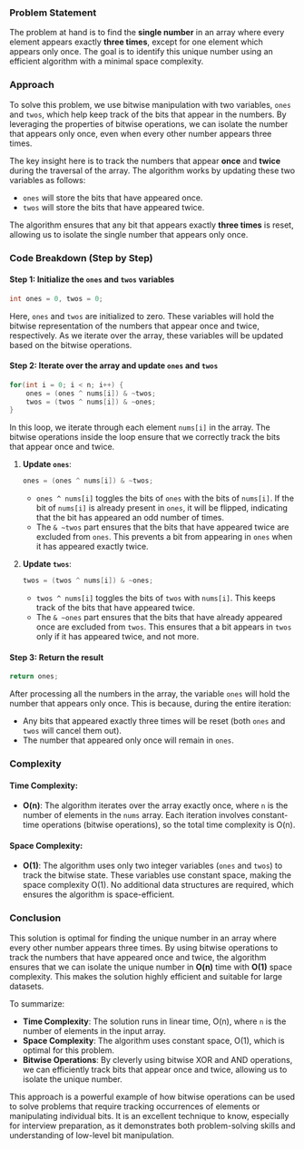 ### Problem Statement

The problem at hand is to find the **single number** in an array where every element appears exactly **three times**, except for one element which appears only once. The goal is to identify this unique number using an efficient algorithm with a minimal space complexity.

### Approach

To solve this problem, we use bitwise manipulation with two variables, `ones` and `twos`, which help keep track of the bits that appear in the numbers. By leveraging the properties of bitwise operations, we can isolate the number that appears only once, even when every other number appears three times.

The key insight here is to track the numbers that appear **once** and **twice** during the traversal of the array. The algorithm works by updating these two variables as follows:
- `ones` will store the bits that have appeared once.
- `twos` will store the bits that have appeared twice.

The algorithm ensures that any bit that appears exactly **three times** is reset, allowing us to isolate the single number that appears only once.

### Code Breakdown (Step by Step)

#### Step 1: Initialize the `ones` and `twos` variables

```cpp
int ones = 0, twos = 0;
```
Here, `ones` and `twos` are initialized to zero. These variables will hold the bitwise representation of the numbers that appear once and twice, respectively. As we iterate over the array, these variables will be updated based on the bitwise operations.

#### Step 2: Iterate over the array and update `ones` and `twos`

```cpp
for(int i = 0; i < n; i++) {
    ones = (ones ^ nums[i]) & ~twos;
    twos = (twos ^ nums[i]) & ~ones; 
}
```
In this loop, we iterate through each element `nums[i]` in the array. The bitwise operations inside the loop ensure that we correctly track the bits that appear once and twice.

1. **Update `ones`**:
   ```cpp
   ones = (ones ^ nums[i]) & ~twos;
   ```
   - `ones ^ nums[i]` toggles the bits of `ones` with the bits of `nums[i]`. If the bit of `nums[i]` is already present in `ones`, it will be flipped, indicating that the bit has appeared an odd number of times.
   - The `& ~twos` part ensures that the bits that have appeared twice are excluded from `ones`. This prevents a bit from appearing in `ones` when it has appeared exactly twice.

2. **Update `twos`**:
   ```cpp
   twos = (twos ^ nums[i]) & ~ones;
   ```
   - `twos ^ nums[i]` toggles the bits of `twos` with `nums[i]`. This keeps track of the bits that have appeared twice.
   - The `& ~ones` part ensures that the bits that have already appeared once are excluded from `twos`. This ensures that a bit appears in `twos` only if it has appeared twice, and not more.

#### Step 3: Return the result

```cpp
return ones;
```
After processing all the numbers in the array, the variable `ones` will hold the number that appears only once. This is because, during the entire iteration:
- Any bits that appeared exactly three times will be reset (both `ones` and `twos` will cancel them out).
- The number that appeared only once will remain in `ones`.

### Complexity

#### Time Complexity:
- **O(n)**: The algorithm iterates over the array exactly once, where `n` is the number of elements in the `nums` array. Each iteration involves constant-time operations (bitwise operations), so the total time complexity is O(n).

#### Space Complexity:
- **O(1)**: The algorithm uses only two integer variables (`ones` and `twos`) to track the bitwise state. These variables use constant space, making the space complexity O(1). No additional data structures are required, which ensures the algorithm is space-efficient.

### Conclusion

This solution is optimal for finding the unique number in an array where every other number appears three times. By using bitwise operations to track the numbers that have appeared once and twice, the algorithm ensures that we can isolate the unique number in **O(n)** time with **O(1)** space complexity. This makes the solution highly efficient and suitable for large datasets.

To summarize:
- **Time Complexity**: The solution runs in linear time, O(n), where `n` is the number of elements in the input array.
- **Space Complexity**: The algorithm uses constant space, O(1), which is optimal for this problem.
- **Bitwise Operations**: By cleverly using bitwise XOR and AND operations, we can efficiently track bits that appear once and twice, allowing us to isolate the unique number.

This approach is a powerful example of how bitwise operations can be used to solve problems that require tracking occurrences of elements or manipulating individual bits. It is an excellent technique to know, especially for interview preparation, as it demonstrates both problem-solving skills and understanding of low-level bit manipulation.